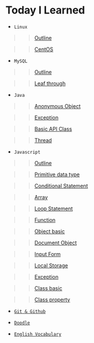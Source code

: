 # Today I Learned

- `Linux`

> > [Outline](https://github.com/ding-co/TIL/blob/main/Linux/Outline.md)

> > [CentOS](https://github.com/ding-co/TIL/blob/main/Linux/CentOS.md)

- `MySQL`

> > [Outline](https://github.com/ding-co/TIL/blob/main/MySQL/Outline.md)

> > [Leaf through](https://github.com/ding-co/TIL/blob/main/MySQL/Leaf-through.md)

- `Java`

> > [Anonymous Object](https://github.com/ding-co/TIL/blob/main/Programming%20Language/Java/Anonymous-object.md)

> > [Exception](https://github.com/ding-co/TIL/blob/main/Programming%20Language/Java/Exception.md)

> > [Basic API Class](https://github.com/ding-co/TIL/blob/main/Programming%20Language/Java/Basic-API.md)

> > [Thread](https://github.com/ding-co/TIL/blob/main/Programming%20Language/Java/Thread.md)

- `Javascript`

> > [Outline](https://github.com/ding-co/TIL/blob/main/Programming%20Language/Javascript/Outline.md)

> > [Primitive data type](https://github.com/ding-co/TIL/blob/main/Programming%20Language/Javascript/Primitive-data-type.md)

> > [Conditional Statement](https://github.com/ding-co/TIL/blob/main/Programming%20Language/Javascript/Conditional-statement.md)

> > [Array](https://github.com/ding-co/TIL/blob/main/Programming%20Language/Javascript/Array.md)

> > [Loop Statement](https://github.com/ding-co/TIL/blob/main/Programming%20Language/Javascript/Loop-statement.md)

> > [Function](https://github.com/ding-co/TIL/blob/main/Programming%20Language/Javascript/Function.md)

> > [Object basic](https://github.com/ding-co/TIL/blob/main/Programming%20Language/Javascript/Object-basic.md)

> > [Document Object](https://github.com/ding-co/TIL/blob/main/Programming%20Language/Javascript/Document-object.md)

> > [Input Form](https://github.com/ding-co/TIL/blob/main/Programming%20Language/Javascript/Input-form.md)

> > [Local Storage](https://github.com/ding-co/TIL/blob/main/Programming%20Language/Javascript/local-storage.md)

> > [Exception](https://github.com/ding-co/TIL/blob/main/Programming%20Language/Javascript/Exception.md)

> > [Class basic](https://github.com/ding-co/TIL/blob/main/Programming%20Language/Javascript/Class-basic.md)

> > [Class property](https://github.com/ding-co/TIL/blob/main/Programming%20Language/Javascript/Class-property.md)

- [`Git & Github`](https://github.com/ding-co/TIL/blob/main/Git%26Github/Git%26Github.md)

- [`Doodle`](https://github.com/ding-co/TIL/blob/main/Doodle/Doodle.md)

- [`English Vocabulary`](https://github.com/ding-co/TIL/blob/main/English/Vocabulary.md)
